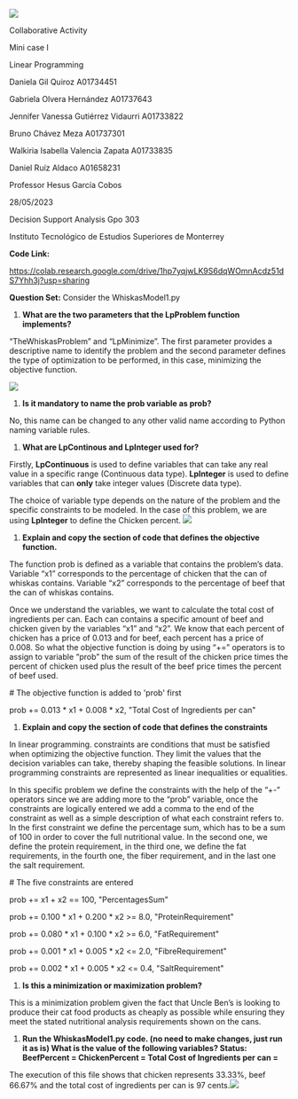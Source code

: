 ﻿![](Aspose.Words.8ea5096f-1a37-4285-b669-9f4b9aab6754.001.png)

Collaborative Activity 

Mini case I 

Linear Programming 





Daniela Gil Quiroz                                 A01734451 

Gabriela Olvera Hernández                   A01737643

Jennifer Vanessa Gutiérrez Vidaurri      A01733822

Bruno Chávez Meza                              A01737301

Walkiria Isabella Valencia Zapata         A01733835

Daniel Ruíz Aldaco                               A01658231 



<a name="_s67xdjl65l8s"></a>Professor Hesus García Cobos

28/05/2023





<a name="_m3u5vuvq0c4q"></a>Decision Support Analysis  Gpo 303

Instituto Tecnológico de Estudios Superiores de Monterrey

**Code Link:**

<https://colab.research.google.com/drive/1hp7yqjwLK9S6dqWOmnAcdz51dS7Yhh3j?usp=sharing>

**Question Set:** Consider the WhiskasModel1.py

1. **What are the two parameters that the LpProblem function implements?**

“TheWhiskasProblem” and “LpMinimize”. The first parameter provides a descriptive name to identify the problem and the second parameter defines the type of optimization to be performed, in this case, minimizing the objective function.

![](Aspose.Words.8ea5096f-1a37-4285-b669-9f4b9aab6754.002.png)

1. **Is it mandatory to name the prob variable as prob?**

No, this name can be changed to any other valid name according to Python naming variable  rules.

1. **What are LpContinous and LpInteger used for?**

Firstly, **LpContinuous** is used to define variables that can take any real value in a specific range (Continuous data type).  **LpInteger** is used to define variables that can **only** take integer values (Discrete data type). 

The choice of variable type depends on the nature of the problem and the specific constraints to be modeled. In the case of this problem, we are using **LpInteger** to define the Chicken percent. ![](Aspose.Words.8ea5096f-1a37-4285-b669-9f4b9aab6754.003.png)

1. **Explain and copy the section of code that defines the objective function.**

The function prob is defined as a variable that contains the problem’s data. Variable “x1” corresponds to the percentage of chicken that the can of whiskas contains. Variable “x2” corresponds to the percentage of beef that the can of whiskas contains.

Once we understand the variables, we want to calculate the total cost of ingredients per can. Each can contains a specific amount of beef and chicken given by the variables “x1” and “x2”. We know that each percent of chicken has a price of 0.013 and for beef, each percent has a price of 0.008. So what the objective function is doing by using “+=” operators is to assign to variable “prob” the sum of the result of the chicken price times the percent of chicken used plus the result of the beef price times the percent of beef used.

\# The objective function is added to 'prob' first

prob += 0.013 \* x1 + 0.008 \* x2, "Total Cost of Ingredients per can"



1. **Explain and copy the section of code that defines the constraints**

In linear programming. constraints are conditions that must be satisfied when optimizing the objective function. They limit the values that the decision variables can take, thereby shaping the feasible solutions. In linear programming constraints are represented as linear inequalities or equalities. 

In this specific problem we define the constraints with the help of the “+-” operators since we are adding more to the “prob” variable, once the constraints are logically entered we add a comma to the end of the constraint as well as a simple description of what each constraint refers to. In the first constraint we define the percentage sum, which has to be a sum of 100 in order to cover the full nutritional value. In the second one, we define the protein requirement, in the third one, we define the fat requirements, in the fourth one, the fiber requirement, and in the last one the salt requirement.



\# The five constraints are entered

prob += x1 + x2 == 100, "PercentagesSum"

prob += 0.100 \* x1 + 0.200 \* x2 >= 8.0, "ProteinRequirement"

prob += 0.080 \* x1 + 0.100 \* x2 >= 6.0, "FatRequirement"

prob += 0.001 \* x1 + 0.005 \* x2 <= 2.0, "FibreRequirement"

prob += 0.002 \* x1 + 0.005 \* x2 <= 0.4, "SaltRequirement"


1. **Is this a minimization or maximization problem?**

This is a minimization problem given the fact that Uncle Ben’s is looking to produce their cat food products as cheaply as possible while ensuring they meet the stated nutritional analysis requirements shown on the cans.

1. **Run the WhiskasModel1.py code. (no need to make changes, just run it as is) What is the value of the following variables? Status: BeefPercent = ChickenPercent = Total Cost of Ingredients per can =**

The execution of this file shows that chicken represents 33.33%, beef 66.67% and the total cost of ingredients per can is 97 cents.![](Aspose.Words.8ea5096f-1a37-4285-b669-9f4b9aab6754.004.png)




